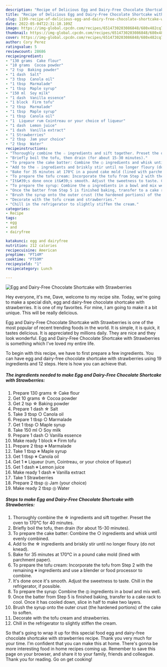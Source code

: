 ```yaml
---
description: "Recipe of Delicious Egg and Dairy-Free Chocolate Shortcake with Strawberries"
title: "Recipe of Delicious Egg and Dairy-Free Chocolate Shortcake with Strawberries"
slug: 1199-recipe-of-delicious-egg-and-dairy-free-chocolate-shortcake-with-strawberries
date: 2022-05-04T22:31:10.109Z
image: https://img-global.cpcdn.com/recipes/6514730203086848/680x482cq70/egg-and-dairy-free-chocolate-shortcake-with-strawberries-recipe-main-photo.jpg
thumbnail: https://img-global.cpcdn.com/recipes/6514730203086848/680x482cq70/egg-and-dairy-free-chocolate-shortcake-with-strawberries-recipe-main-photo.jpg
cover: https://img-global.cpcdn.com/recipes/6514730203086848/680x482cq70/egg-and-dairy-free-chocolate-shortcake-with-strawberries-recipe-main-photo.jpg
author: Cory Perez
ratingvalue: 5
reviewcount: 28686
recipeingredient:
- "130 grams  Cake flour"
- "10 grams  Cocoa powder"
- "2 tsp  Baking powder"
- "1 dash  Salt"
- "3 tbsp  Canola oil"
- "1 tbsp  Marmalade"
- "1 tbsp  Maple syrup"
- "150 ml  Soy milk"
- "1 dash  Vanilla essence"
- "1 block  Firm tofu"
- "2 tbsp  Marmalade"
- "1 tbsp  Maple syrup"
- "1 tbsp  Canola oil"
- "1  Liqueur rum Cointreau or your choice of liqueur"
- "1 dash  Lemon juice"
- "1 dash  Vanilla extract"
- "1 Strawberries"
- "2 tbsp  Jam your choice"
- "2 tbsp  Water"
recipeinstructions:
- "Thoroughly combine the ☆ ingredients and sift together. Preset the oven to 170℃ for 40 minutes."
- "Briefly boil the tofu, then drain (for about 15-30 minutes)."
- "To prepare the cake batter: Combine the ○ ingredients and whisk until evenly combined."
- "Add to the ☆ ingredients and briskly stir until no longer floury (do not knead)."
- "Bake for 35 minutes at 170℃ in a pound cake mold (lined with parchment paper)."
- "To prepare the tofu cream: Incorporate the tofu from Step 2 with the remaining ※ ingredients and use a blender or food processor to combine."
- "It&#39;s done once it&#39;s smooth. Adjust the sweetness to taste. Chill in the refrigerator, if possible."
- "To prepare the syrup: Combine the ◎ ingredients in a bowl and mix well."
- "Once the batter from Step 5 is finished baking, transfer to a cake rack to cool. Once it has cooled down, slice in half to make two layers."
- "Brush the syrup onto the outer crust (the hardened portions) of the cake to soften."
- "Decorate with the tofu cream and strawberries."
- "Chill in the refrigerator to slightly stiffen the cream."
categories:
- Recipe
tags:
- egg
- and
- dairyfree

katakunci: egg and dairyfree 
nutrition: 212 calories
recipecuisine: American
preptime: "PT14M"
cooktime: "PT59M"
recipeyield: "1"
recipecategory: Lunch

---
```



![Egg and Dairy-Free Chocolate Shortcake with Strawberries](https://img-global.cpcdn.com/recipes/6514730203086848/680x482cq70/egg-and-dairy-free-chocolate-shortcake-with-strawberries-recipe-main-photo.jpg)

Hey everyone, it's me, Dave, welcome to my recipe site. Today, we're going to make a special dish, egg and dairy-free chocolate shortcake with strawberries. It is one of my favorites. For mine, I am going to make it a bit unique. This will be really delicious.

Egg and Dairy-Free Chocolate Shortcake with Strawberries is one of the most popular of recent trending foods in the world. It is simple, it is quick, it tastes delicious. It is appreciated by millions daily. They are nice and they look wonderful. Egg and Dairy-Free Chocolate Shortcake with Strawberries is something which I've loved my entire life.




To begin with this recipe, we have to first prepare a few ingredients. You can have egg and dairy-free chocolate shortcake with strawberries using 19 ingredients and 12 steps. Here is how you can achieve that.

<!--inarticleads1-->

##### The ingredients needed to make Egg and Dairy-Free Chocolate Shortcake with Strawberries:

1. Prepare 130 grams ☆ Cake flour
1. Get 10 grams ☆ Cocoa powder
1. Get 2 tsp ☆ Baking powder
1. Prepare 1 dash ☆ Salt
1. Take 3 tbsp ○ Canola oil
1. Prepare 1 tbsp ○ Marmalade
1. Get 1 tbsp ○ Maple syrup
1. Take 150 ml ○ Soy milk
1. Prepare 1 dash ○ Vanilla essence
1. Make ready 1 block ※ Firm tofu
1. Prepare 2 tbsp ※ Marmalade
1. Take 1 tbsp ※ Maple syrup
1. Get 1 tbsp ※ Canola oil
1. Get 1 ※ Liqueur (rum, Cointreau, or your choice of liqueur)
1. Get 1 dash ※ Lemon juice
1. Make ready 1 dash ※ Vanilla extract
1. Take 1 Strawberries
1. Prepare 2 tbsp ◎ Jam (your choice)
1. Make ready 2 tbsp ◎ Water




<!--inarticleads2-->

##### Steps to make Egg and Dairy-Free Chocolate Shortcake with Strawberries:

1. Thoroughly combine the ☆ ingredients and sift together. Preset the oven to 170℃ for 40 minutes.
1. Briefly boil the tofu, then drain (for about 15-30 minutes).
1. To prepare the cake batter: Combine the ○ ingredients and whisk until evenly combined.
1. Add to the ☆ ingredients and briskly stir until no longer floury (do not knead).
1. Bake for 35 minutes at 170℃ in a pound cake mold (lined with parchment paper).
1. To prepare the tofu cream: Incorporate the tofu from Step 2 with the remaining ※ ingredients and use a blender or food processor to combine.
1. It&#39;s done once it&#39;s smooth. Adjust the sweetness to taste. Chill in the refrigerator, if possible.
1. To prepare the syrup: Combine the ◎ ingredients in a bowl and mix well.
1. Once the batter from Step 5 is finished baking, transfer to a cake rack to cool. Once it has cooled down, slice in half to make two layers.
1. Brush the syrup onto the outer crust (the hardened portions) of the cake to soften.
1. Decorate with the tofu cream and strawberries.
1. Chill in the refrigerator to slightly stiffen the cream.




So that's going to wrap it up for this special food egg and dairy-free chocolate shortcake with strawberries recipe. Thank you very much for your time. I'm confident that you can make this at home. There's gonna be more interesting food in home recipes coming up. Remember to save this page on your browser, and share it to your family, friends and colleague. Thank you for reading. Go on get cooking!
